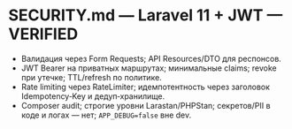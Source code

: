 # SECURITY.md — Laravel 11 + JWT — VERIFIED
- Валидация через Form Requests; API Resources/DTO для респонсов.
- JWT Bearer на приватных маршрутах; минимальные claims; revoke при утечке; TTL/refresh по политике.
- Rate limiting через RateLimiter; идемпотентность через заголовок Idempotency‑Key и дедуп‑хранилище.
- Composer audit; строгие уровни Larastan/PHPStan; секретов/PII в коде и логах — нет; `APP_DEBUG=false` вне dev.
